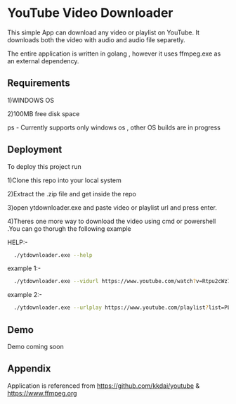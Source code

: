 
# YouTube Video Downloader

This simple App can download any video or playlist on YouTube.
It downloads both the video with audio and audio file separetly.


The entire application is written in golang , however it uses ffmpeg.exe as an external dependency.


## Requirements
1)WINDOWS OS

2)100MB free disk space

ps - Currently supports only windows os , other OS builds are in progress
## Deployment

To deploy this project run

1)Clone this repo into your local system

2)Extract the .zip file and get inside the repo

3)open ytdownloader.exe and paste video or playlist url and press enter.

4)Theres one more way to download the video using cmd or powershell .You can go thorugh the following example 

HELP:-
```bash
  ./ytdownloader.exe --help
```
example 1:-
```bash
  ./ytdownloader.exe --vidurl https://www.youtube.com/watch?v=Rtpu2cWz7W8
```
example 2:-
```bash
  ./ytdownloader.exe --urlplay https://www.youtube.com/playlist?list=PLMC9KNkIncKtPzgY-5rmhvj7fax8fdxoj
```


## Demo

Demo coming soon
## Appendix

Application is referenced from https://github.com/kkdai/youtube & https://www.ffmpeg.org




